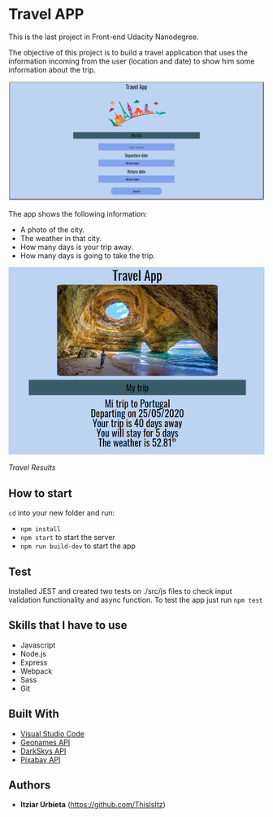 # Travel APP

This is the last project in Front-end Udacity Nanodegree.

The objective of this project is to build a travel application that uses the information incoming from the user (location and date) to show him some information about the trip.

![Travel App](./img/travelapp.png)

The app shows the following information:
- A photo of the city.
- The weather in that city.
- How many days is your trip away.
- How many days is going to take the trip.

![Travel App Results](./img/travelappresults.png)

*Travel Results*


## How to start

`cd` into your new folder and run:
- ```npm install```
- ```npm start``` to start the server
- ```npm run build-dev``` to start the app

## Test

Installed JEST and created two tests on ./src/js files to check input validation functionality and async function. To test the app just run ```npm test```

## Skills that I have to use

- Javascript
- Node.js
- Express
- Webpack
- Sass
- Git

## Built With

* [Visual Studio Code](https://code.visualstudio.com/)
* [Geonames API](https://www.geonames.org/)
* [DarkSkys API](https://darksky.net/dev)
* [Pixabay API](https://pixabay.com/es/service/about/api/)

## Authors

* **Itziar Urbieta** (https://github.com/ThisIsItz)

